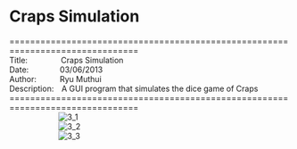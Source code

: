 # Craps Simulation
===============================================================================<br>
Title:&emsp;&emsp;&emsp;&emsp;
Craps Simulation<br>
Date:&emsp;&emsp;&emsp;&emsp;03/06/2013<br>
Author:&emsp;&emsp;&emsp;Ryu Muthui<br>
Description:&emsp;A GUI program that simulates the dice game of Craps<br>
===============================================================================<br>
&emsp;&emsp;&emsp;&emsp;&emsp;&emsp;
![3_1](https://cloud.githubusercontent.com/assets/10789046/24318262/8ba14430-10bf-11e7-90f6-d93b21635a50.jpg)<br>
&emsp;&emsp;&emsp;&emsp;&emsp;&emsp;
![3_2](https://cloud.githubusercontent.com/assets/10789046/24318264/8ba38ac4-10bf-11e7-90e2-b4b86625c963.jpg)<br>
&emsp;&emsp;&emsp;&emsp;&emsp;&emsp;
![3_3](https://cloud.githubusercontent.com/assets/10789046/24318263/8ba2d2a0-10bf-11e7-8631-6feeed820341.jpg)<br>
